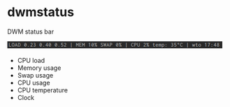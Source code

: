 # dwmstatus
DWM status bar

![DWM status bar](dwmstatus.png)

- CPU load
- Memory usage
- Swap usage
- CPU usage
- CPU temperature
- Clock
